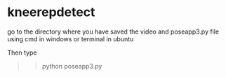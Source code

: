 # kneerepdetect


go to the directory where you have saved the video and poseapp3.py file using cmd in windows or terminal in ubuntu

Then type
>> python poseapp3.py

